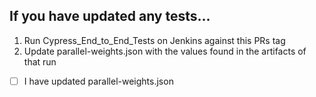 ## If you have updated any tests...

1. Run Cypress_End_to_End_Tests on Jenkins against this PRs tag
2. Update parallel-weights.json with the values found in the artifacts of that run

* [ ] I have updated parallel-weights.json
